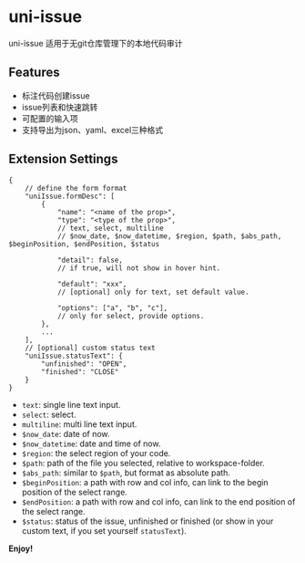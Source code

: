 # uni-issue

uni-issue 适用于无git仓库管理下的本地代码审计

## Features

- 标注代码创建issue
- issue列表和快速跳转
- 可配置的输入项
- 支持导出为json、yaml、excel三种格式

## Extension Settings

```jsonc
{
    // define the form format
    "uniIssue.formDesc": [
        {
            "name": "<name of the prop>",
            "type": "<type of the prop>",
            // text, select, multiline
            // $now_date, $now_datetime, $region, $path, $abs_path, $beginPosition, $endPosition, $status
            
            "detail": false,
            // if true, will not show in hover hint.

            "default": "xxx",
            // [optional] only for text, set default value.

            "options": ["a", "b", "c"],
            // only for select, provide options.
        },
        ...
    ],
    // [optional] custom status text
    "uniIssue.statusText": {
        "unfinished": "OPEN",
        "finished": "CLOSE"
    }
}
```

- `text`: single line text input.
- `select`: select.
- `multiline`: multi line text input.
- `$now_date`: date of now.
- `$now_datetime`: date and time of now.
- `$region`: the select region of your code.
- `$path`: path of the file you selected, relative to workspace-folder.
- `$abs_path`: similar to `$path`, but format as absolute path.
- `$beginPosition`: a path with row and col info, can link to the begin position of the select range.
- `$endPosition`: a path with row and col info, can link to the end position of the select range.
- `$status`: status of the issue, unfinished or finished (or show in your custom text, if you set yourself `statusText`).

**Enjoy!**
